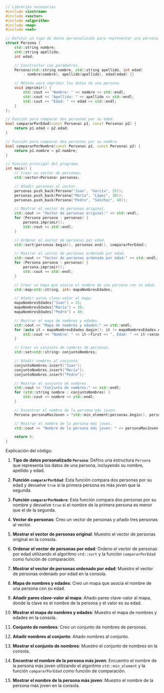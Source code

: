 ```c++
// Librerías necesarias
#include <iostream>
#include <vector>
#include <algorithm>
#include <map>
#include <set>

// Definir un tipo de datos personalizado para representar una persona.
struct Persona {
    std::string nombre;
    std::string apellido;
    int edad;

    // Constructor con parámetros.
    Persona(std::string nombre, std::string apellido, int edad)
        : nombre(nombre), apellido(apellido), edad(edad) {}

    // Método para imprimir los datos de una persona.
    void imprimir() {
        std::cout << "Nombre: " << nombre << std::endl;
        std::cout << "Apellido: " << apellido << std::endl;
        std::cout << "Edad: " << edad << std::endl;
    }
};

// Función para comparar dos personas por su edad.
bool compararPorEdad(const Persona& p1, const Persona& p2) {
    return p1.edad < p2.edad;
}

// Función para comparar dos personas por su nombre.
bool compararPorNombre(const Persona& p1, const Persona& p2) {
    return p1.nombre < p2.nombre;
}

// Función principal del programa.
int main() {
    // Crear un vector de personas.
    std::vector<Persona> personas;

    // Añadir personas al vector.
    personas.push_back(Persona("Juan", "García", 25));
    personas.push_back(Persona("María", "López", 30));
    personas.push_back(Persona("Pedro", "Sánchez", 40));

    // Mostrar el vector de personas original.
    std::cout << "Vector de personas original:" << std::endl;
    for (Persona persona : personas) {
        persona.imprimir();
        std::cout << std::endl;
    }

    // Ordenar el vector de personas por edad.
    std::sort(personas.begin(), personas.end(), compararPorEdad);

    // Mostrar el vector de personas ordenado por edad.
    std::cout << "Vector de personas ordenado por edad:" << std::endl;
    for (Persona persona : personas) {
        persona.imprimir();
        std::cout << std::endl;
    }

    // Crear un mapa que asocie el nombre de una persona con su edad.
    std::map<std::string, int> mapaNombresEdades;

    // Añadir pares clave-valor al mapa.
    mapaNombresEdades["Juan"] = 25;
    mapaNombresEdades["María"] = 30;
    mapaNombresEdades["Pedro"] = 40;

    // Mostrar el mapa de nombres y edades.
    std::cout << "Mapa de nombres y edades:" << std::endl;
    for (auto it = mapaNombresEdades.begin(); it != mapaNombresEdades.end(); ++it) {
        std::cout << "Nombre: " << it->first << ", Edad: " << it->second << std::endl;
    }

    // Crear un conjunto de nombres de personas.
    std::set<std::string> conjuntoNombres;

    // Añadir nombres al conjunto.
    conjuntoNombres.insert("Juan");
    conjuntoNombres.insert("María");
    conjuntoNombres.insert("Pedro");

    // Mostrar el conjunto de nombres.
    std::cout << "Conjunto de nombres:" << std::endl;
    for (std::string nombre : conjuntoNombres) {
        std::cout << nombre << std::endl;
    }

    // Encontrar el nombre de la persona más joven.
    Persona personaMasJoven = *std::min_element(personas.begin(), personas.end(), compararPorEdad);

    // Mostrar el nombre de la persona más joven.
    std::cout << "Nombre de la persona más joven: " << personaMasJoven.nombre << std::endl;

    return 0;
}
```

Explicación del código:

1. **Tipo de datos personalizado `Persona`**: Defino una estructura `Persona` que representa los datos de una persona, incluyendo su nombre, apellido y edad.


2. **Función `compararPorEdad`**: Esta función compara dos personas por su edad y devuelve `true` si la primera persona es más joven que la segunda.


3. **Función `compararPorNombre`**: Esta función compara dos personas por su nombre y devuelve `true` si el nombre de la primera persona es menor que el de la segunda.


4. **Vector de personas**: Creo un vector de personas y añado tres personas al vector.


5. **Mostrar el vector de personas original**: Muestro el vector de personas original en la consola.


6. **Ordenar el vector de personas por edad**: Ordeno el vector de personas por edad utilizando el algoritmo `std::sort` y la función `compararPorEdad` como función de comparación.


7. **Mostrar el vector de personas ordenado por edad**: Muestro el vector de personas ordenado por edad en la consola.


8. **Mapa de nombres y edades**: Creo un mapa que asocia el nombre de una persona con su edad.


9. **Añadir pares clave-valor al mapa**: Añado pares clave-valor al mapa, donde la clave es el nombre de la persona y el valor es su edad.


10. **Mostrar el mapa de nombres y edades**: Muestro el mapa de nombres y edades en la consola.


11. **Conjunto de nombres**: Creo un conjunto de nombres de personas.


12. **Añadir nombres al conjunto**: Añado nombres al conjunto.


13. **Mostrar el conjunto de nombres**: Muestro el conjunto de nombres en la consola.


14. **Encontrar el nombre de la persona más joven**: Encuentro el nombre de la persona más joven utilizando el algoritmo `std::min_element` y la función `compararPorEdad` como función de comparación.


15. **Mostrar el nombre de la persona más joven**: Muestro el nombre de la persona más joven en la consola.